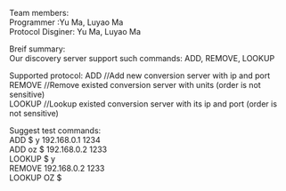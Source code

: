Team members:  
Programmer :Yu Ma, Luyao Ma  
Protocol Disginer: Yu Ma, Luyao Ma  

Breif summary:  
Our discovery server support such commands: ADD, REMOVE, LOOKUP  

Supported protocol:
ADD <unit1> <unit2> <hostip> <port>     //Add new conversion server with ip and port  
REMOVE <hostip> <port>                  //Remove existed conversion server with units (order is not sensitive)  
LOOKUP <unit1> <unit2>                  //Lookup existed conversion server with its ip and port (order is not sensitive)  


Suggest test commands:  
ADD $ y 192.168.0.1 1234  
ADD oz $ 192.168.0.2 1233  
LOOKUP $ y   
REMOVE 192.168.0.2 1233  
LOOKUP OZ $  
